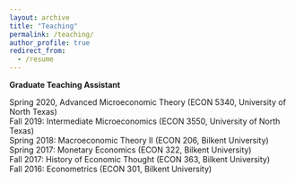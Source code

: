 ```yaml
---
layout: archive
title: "Teaching"
permalink: /teaching/
author_profile: true
redirect_from:
  - /resume
---
```


**Graduate Teaching Assistant**</p> 
<p> Spring 2020, Advanced Microeconomic Theory (ECON 5340, University of North Texas)<br>
Fall 2019: Intermediate Microeconomics (ECON 3550, University of North Texas)<br>
Spring 2018: Macroeconomic Theory II (ECON 206, Bilkent University)<br> 
Spring 2017: Monetary Economics (ECON 322, Bilkent University)<br> 
Fall 2017: History of Economic Thought (ECON 363, Bilkent University)<br> 
Fall 2016: Econometrics (ECON 301, Bilkent University)<br>
